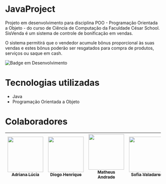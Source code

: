 # JavaProject

Projeto em desenvolvimento para disciplina POO - Programação Orientada a Objeto - do curso de Ciência de Computação da Faculdade César School. SisVenda é um sistema de controle de bonificação em vendas.

O sistema permitirá que o vendedor acumule bônus proporcional às suas vendas e estes bônus poderão ser resgatados para compra de produtos, serviços ou saque em cash. 

![Badge em Desenvolvimento](http://img.shields.io/static/v1?label=STATUS&message=EM%20DESENVOLVIMENTO&color=GREEN&style=for-the-badge)

# Tecnologias utilizadas
* Java
* Programação Orientada a Objeto

# Colaboradores

| [<img loading="lazy" src="https://avatars.githubusercontent.com/u/108764670?v=4" width=115><br><sub>Adriana Lúcia</sub>](https://github.com/Dricalucia) |  [<img loading="lazy" src="https://avatars.githubusercontent.com/u/116087739?v=4" width=115><br><sub>Diogo Henrique</sub>](https://github.com/Fiend3333) | [<img loading="lazy" src="https://avatars.githubusercontent.com/u/117746778?v=4" width=115><br><sub>Matheus Andrade</sub>](https://github.com/MatheusGom) |  [<img loading="lazy" src="https://avatars.githubusercontent.com/u/113111708?v=4" width=115><br><sub>Sofia Valadares</sub>](https://github.com/SofiaValadares) |  [<img loading="lazy" src="https://avatars.githubusercontent.com/u/103130662?v=4" width=115><br><sub>Yara Rodrigues</sub>](https://github.com/Yara-R) |
| :---: | :---: | :---: | :---: | :---: |

